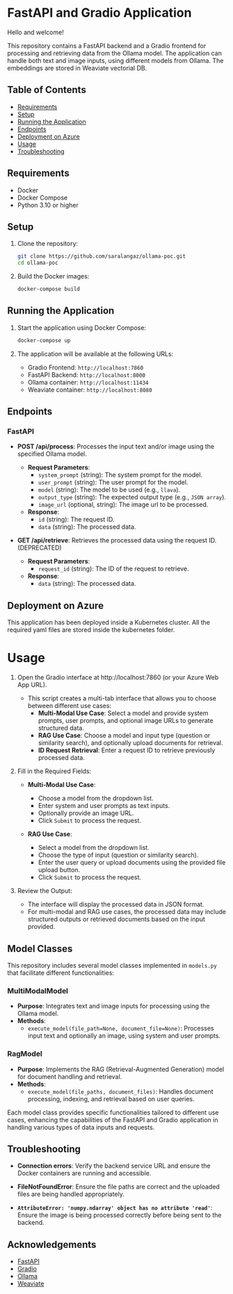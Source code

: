 # FastAPI and Gradio Application

Hello and welcome!

This repository contains a FastAPI backend and a Gradio frontend for processing and retrieving data from the Ollama model. The application can handle both text and image inputs, using different models from Ollama. The embeddings are stored in Weaviate vectorial DB.

## Table of Contents

- [Requirements](#requirements)
- [Setup](#setup)
- [Running the Application](#running-the-application)
- [Endpoints](#endpoints)
- [Deployment on Azure](#deployment-on-azure)
- [Usage](#usage)
- [Troubleshooting](#troubleshooting)

## Requirements

- Docker
- Docker Compose
- Python 3.10 or higher

## Setup

1. Clone the repository:
    ```sh
    git clone https://github.com/saralangaz/ollama-poc.git
    cd ollama-poc
    ```

2. Build the Docker images:
    ```sh
    docker-compose build
    ```

## Running the Application

1. Start the application using Docker Compose:
    ```sh
    docker-compose up
    ```

2. The application will be available at the following URLs:
    - Gradio Frontend: `http://localhost:7860`
    - FastAPI Backend: `http://localhost:8000`
    - Ollama container: `http://localhost:11434`
    - Weaviate container: `http://localhost:8080`

## Endpoints

### FastAPI

- **POST /api/process**: Processes the input text and/or image using the specified Ollama model.
    - **Request Parameters**:
        - `system_prompt` (string): The system prompt for the model.
        - `user_prompt` (string): The user prompt for the model.
        - `model` (string): The model to be used (e.g., `llava`).
        - `output_type` (string): The expected output type (e.g., `JSON array`).
        - `image_url` (optional, string): The image url to be processed.
    - **Response**:
        - `id` (string): The request ID.
        - `data` (string): The processed data.

- **GET /api/retrieve**: Retrieves the processed data using the request ID. (DEPRECATED)
    - **Request Parameters**:
        - `request_id` (string): The ID of the request to retrieve.
    - **Response**:
        - `data` (string): The processed data.

## Deployment on Azure

This application has been deployed inside a Kubernetes cluster. All the required yaml files are stored inside the kubernetes folder.

# Usage

1. Open the Gradio interface at http://localhost:7860 (or your Azure Web App URL).
   - This script creates a multi-tab interface that allows you to choose between different use cases:
     - **Multi-Modal Use Case**: Select a model and provide system prompts, user prompts, and optional image URLs to generate structured data.
     - **RAG Use Case**: Choose a model and input type (question or similarity search), and optionally upload documents for retrieval.
     - **ID Request Retrieval**: Enter a request ID to retrieve previously processed data.

2. Fill in the Required Fields:
   - **Multi-Modal Use Case**:
     - Choose a model from the dropdown list.
     - Enter system and user prompts as text inputs.
     - Optionally provide an image URL.
     - Click `Submit` to process the request.

   - **RAG Use Case**:
     - Select a model from the dropdown list.
     - Choose the type of input (question or similarity search).
     - Enter the user query or upload documents using the provided file upload button.
     - Click `Submit` to process the request.


3. Review the Output:
   - The interface will display the processed data in JSON format.
   - For multi-modal and RAG use cases, the processed data may include structured outputs or retrieved documents based on the input provided.


## Model Classes

This repository includes several model classes implemented in `models.py` that facilitate different functionalities:

### MultiModalModel

- **Purpose**: Integrates text and image inputs for processing using the Ollama model.
- **Methods**:
  - `execute_model(file_path=None, document_file=None)`: Processes input text and optionally an image, using system and user prompts.

### RagModel

- **Purpose**: Implements the RAG (Retrieval-Augmented Generation) model for document handling and retrieval.
- **Methods**:
  - `execute_model(file_paths, document_files)`: Handles document processing, indexing, and retrieval based on user queries.

Each model class provides specific functionalities tailored to different use cases, enhancing the capabilities of the FastAPI and Gradio application in handling various types of data inputs and requests.


## Troubleshooting

- **Connection errors**:
  Verify the backend service URL and ensure the Docker containers are running and accessible.

- **FileNotFoundError**:
  Ensure the file paths are correct and the uploaded files are being handled appropriately.

- **`AttributeError: 'numpy.ndarray' object has no attribute 'read'`**:
  Ensure the image is being processed correctly before being sent to the backend.

## Acknowledgements

- [FastAPI](https://fastapi.tiangolo.com/)
- [Gradio](https://gradio.app/)
- [Ollama](https://ollama.com/)
- [Weaviate](https://weaviate.com/)
